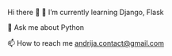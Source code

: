 Hi there 👋
🌱 I’m currently learning Django, Flask

💬 Ask me about Python

📫 How to reach me andrija.contact@gmail.com
